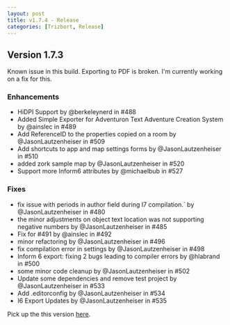 ```yaml
---
layout: post
title: v1.7.4 - Release
categories: [Trizbort, Release]
---
```


## Version 1.7.3 

Known issue in this build.  Exporting to PDF is broken.  I'm currently working on a fix for this.

### Enhancements
- HiDPI Support by @berkeleynerd in #488
- Added Simple Exporter for Adventuron Text Adventure Creation System by @ainslec in #489
- Add ReferenceID to the properties copied on a room by @JasonLautzenheiser in #509
- Add shortcuts to app and map settings forms by @JasonLautzenheiser in #510
- added zork sample map by @JasonLautzenheiser in #520
- Support more Inform6 attributes by @michaelbub in #527

### Fixes
            
- fix issue with periods in author field during I7 compilation.` by @JasonLautzenheiser in #480
- the minor adjustments on object text location was not supporting negative numbers by @JasonLautzenheiser in #485
- Fix for #491 by @ainslec in #492
- minor refactoring by @JasonLautzenheiser in #496
- fix compilation error in settings by @JasonLautzenheiser in #498
- Inform 6 export: fixing 2 bugs leading to compiler errors by @hlabrand in #500
- some minor code cleanup by @JasonLautzenheiser in #502
- Update some dependencies and remove test project by @JasonLautzenheiser in #533
- Add .editorconfig by @JasonLautzenheiser in #534
- I6 Export Updates by @JasonLautzenheiser in #535
                        

Pick up the this version [here](https://github.com/JasonLautzenheiser/trizbort/releases/tag/v1.7.3).

